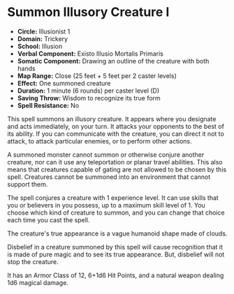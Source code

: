 # Summon Illusory Creature I

- **Circle:** Illusionist 1
- **Domain:** Trickery
- **School:** Illusion
- **Verbal Component:** Existo Illusio Mortalis Primaris
- **Somatic Component:** Drawing an outline of the creature with both hands
- **Map Range:** Close (25 feet + 5 feet per 2 caster levels)
- **Effect:** One summoned creature
- **Duration:** 1 minute (6 rounds) per caster level (D)
- **Saving Throw:** Wisdom to recognize its true form
- **Spell Resistance:** No

This spell summons an illusory creature. It appears where you designate and acts immediately, on your turn. It attacks your opponents to the best of its ability. If you can communicate with the creature, you can direct it not to attack, to attack particular enemies, or to perform other actions.

A summoned monster cannot summon or otherwise conjure another creature, nor can it use any teleportation or planar travel abilities. This also means that creatures capable of gating are not allowed to be chosen by this spell. Creatures cannot be summoned into an environment that cannot support them.

The spell conjures a creature with 1 experience level. It can use skills that you or believers in you possess, up to a maximum skill level of 1. You choose which kind of creature to summon, and you can change that choice each time you cast the spell.

The creature's true appearance is a vague humanoid shape made of clouds.

Disbelief in a creature summoned by this spell will cause recognition that it is made of pure magic and to see its true appearance. But, disbelief will not stop the creature.

It has an Armor Class of 12, 6+1d6 Hit Points, and a natural weapon dealing 1d6 magical damage.
